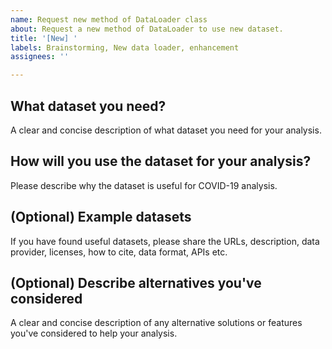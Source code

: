 ```yaml
---
name: Request new method of DataLoader class
about: Request a new method of DataLoader to use new dataset.
title: '[New] '
labels: Brainstorming, New data loader, enhancement
assignees: ''

---
```


## What dataset you need?
A clear and concise description of what dataset you need for your analysis.

## How will you use the dataset for your analysis?
Please describe why the dataset is useful for COVID-19 analysis.

## (Optional) Example datasets
If you have found useful datasets, please share the URLs, description, data provider, licenses, how to cite, data format, APIs etc.

## (Optional) Describe alternatives you've considered
A clear and concise description of any alternative solutions or features you've considered to help your analysis.
